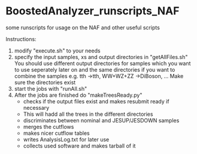# BoostedAnalyzer_runscripts_NAF
some runscripts for usage on the NAF and other useful scripts

Instructions:

1) modify "execute.sh" to your needs
2) specify the input samples, xs and output directories in "getAllFiles.sh"
   You should use different output directories for samples which you want to use seperately later on 
     and the same directories if you want to combine the samples
   e.g. tth ->tth, WW+WZ+ZZ ->DiBoson, ...
   Make sure the directories exist
3) start the jobs with "runAll.sh"
4) After the jobs are finished do "makeTreesReady.py"
   - checks if the output files exist and makes resubmit ready if necessary
   - This will hadd all the trees in the different directories
   - discriminates between nominal and JESUP/JESDOWN samples
   - merges the cutflows 
   - makes nicer cutflow tables
   - writes AnalysisLog.txt for later use
   - collects used software and makes tarball of it

